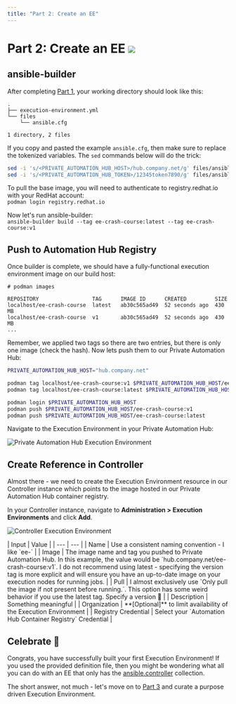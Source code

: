 ```yaml
---
title: "Part 2: Create an EE"
---
```

# Part 2: Create an EE <img src="/icons/ee.svg" class="title-icon">

## ansible-builder

After completing [Part 1](./02_create_definition_file.md), your working directory should look like this:

```
.
├── execution-environment.yml
└── files
    └── ansible.cfg

1 directory, 2 files
```

If you copy and pasted the example `ansible.cfg`, then make sure to replace the tokenized variables. The `sed` commands below will do the trick:

```bash
sed -i 's/<PRIVATE_AUTOMATION_HUB_HOST>/hub.company.net/g' files/ansible.cfg
sed -i 's/<PRIVATE_AUTOMATION_HUB_TOKEN>/12345token7890/g' files/ansible.cfg
```

To pull the base image, you will need to authenticate to registry.redhat.io with your RedHat account:<br>
`podman login registry.redhat.io`

Now let's run ansible-builder:<br>
`ansible-builder build --tag ee-crash-course:latest --tag ee-crash-course:v1`

## Push to Automation Hub Registry

Once builder is complete, we should have a fully-functional execution environment image on our build host:

```
# podman images

REPOSITORY                 TAG      IMAGE ID      CREATED         SIZE
localhost/ee-crash-course  latest   ab30c565ad49  52 seconds ago  430 MB
localhost/ee-crash-course  v1       ab30c565ad49  52 seconds ago  430 MB
...
```

Remember, we applied two tags so there are two entries, but there is only one image (check the hash). Now lets push them to our Private Automation Hub:

```bash
PRIVATE_AUTOMATION_HUB_HOST="hub.company.net"

podman tag localhost/ee-crash-course:v1 $PRIVATE_AUTOMATION_HUB_HOST/ee-crash-course:v1
podman tag localhost/ee-crash-course:latest $PRIVATE_AUTOMATION_HUB_HOST/ee-crash-course:latest

podman login $PRIVATE_AUTOMATION_HUB_HOST
podman push $PRIVATE_AUTOMATION_HUB_HOST/ee-crash-course:v1
podman push $PRIVATE_AUTOMATION_HUB_HOST/ee-crash-course:latest
```

Navigate to the Execution Environment in your Private Automation Hub:

![Private Automation Hub Execution Environment](/img/ee/ee_pah_details.png)

## Create Reference in Controller

Almost there - we need to create the Execution Environment resource in our Controller instance which points to the image hosted in our Private Automation Hub container registry. 

In your Controller instance, navigate to **Administration > Execution Environments** and click **Add**.

![Controller Execution Environment](/img/ee/ee_controller_add.png)

<div class="pre-table-wrap-text"></div>
| Input | Value |
| --- | --- |
| Name | Use a consistent naming convention - I like `ee-<purpose>` |
| Image | The image name and tag you pushed to Private Automation Hub. In this example, the value would be `hub.company.net/ee-crash-course:v1`. I do not recommend using latest - specifying the version tag is more explicit and will ensure you have an up-to-date image on your execution nodes for running jobs. |
| Pull | I almost exclusively use `Only pull the image if not present before running.`. This option has some weird behavior if you use the latest tag. Specify a version 🙂 |
| Description | Something meaningful |
| Organization | **[Optional]** to limit availability of the Execution Environment |
| Registry Credential | Select your `Automation Hub Container Registry` Credential |

## Celebrate 🥳

Congrats, you have successfully built your first Execution Environment! If you used the provided definition file, then you might be wondering what all you can do with an EE that only has the [ansible.controller](https://console.redhat.com/ansible/automation-hub/repo/published/ansible/controller/) collection. 

The short answer, not much - let's move on to [Part 3](./04_update_ee.md) and curate a purpose driven Execution Environment.
